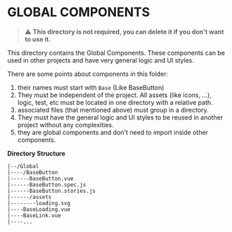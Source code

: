 # GLOBAL COMPONENTS

> ⚠ **This directory is not required, you can delete it if you don't want to use it.**

This directory contains the Global Components. These components can be used in other projects and have very general logic and UI styles.

There are some points about components in this folder:
1. their names must start with `Base` (Like BaseButton)
2. They must be independent of the project. All assets (like icons, ...), logic, test, etc must be located in one directory with a relative path.
3. associated files (that mentioned above) must group in a directory.
4. They must have the general logic and UI styles to be reused in another project without any complexities.
5. they are global components and don't need to import inside other components.

**Directory Structure**
```
|--/Global
|----/BaseButton
|------BaseButton.vue
|------BaseButton.spec.js
|------BaseButton.stories.js
|------/assets
|--------loading.svg
|----BaseLoading.vue
|----BaseLink.vue
|----...
```
